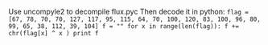 Use uncompyle2 to decompile flux.pyc
Then decode it in python:
`flag = [67,
 78,
 70,
 70,
 127,
 117,
 95,
 115,
 64,
 70,
 100,
 120,
 83,
 100,
 96,
 80,
 99,
 65,
 38,
 112,
 39,
 104]
f = ""
for x in range(len(flag)):
	f += chr(flag[x] ^ x )
print f`
